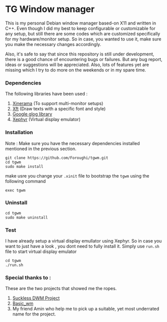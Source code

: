 # TG Window manager
This is my personal Debian window manager based-on X11 and written in C++. Even though I did my best to keep configurable or customizable for any setup, but still there are some codes which are customized specifically for my hardware/monitor setup. So in case, you wanted to use it, make sure you make the necessary changes accordingly. 

Also, it's safe to say that since this repository is still under development, there is a good chance of encountering bugs or failures. But any bug report, ideas or suggestions will be appreciated. Also, lots of features yet are missing which I try to do more on the weekends or in my spare time.

### Dependencies
The following libraries have been used :

1. [Xinerama](https://www.x.org/releases/current/doc/man/man3/Xinerama.3.xhtml) (To support multi-monitor setups)
2. [Xft](https://www.x.org/releases/current/doc/man/man3/Xft.3.xhtml) (Draw texts with a specific font and style)
3. [Google glog library](https://github.com/google/glog)
4. [Xephyr](https://www.x.org/archive/X11R7.5/doc/man/man1/Xephyr.1.html) (Virtual display emulator)

### Installation

Note : Make sure you have the necessary dependencies installed mentioned in the previous section.

```
git clone https://github.com/Foroughi/tgwm.git
cd tgwm
sudo make install
```

make usre you change your `.xinit` file to bootstrap the `tgwm` using the following command
```
exec tgwm
```

### Uninstall

```
cd tgwm
sudo make uninstall
```

### Test

I have already setup a virtual display emullator using Xephyr. So in case you want to just have a look , you dont need to fully install it. Simply use `run.sh` file to start virtual display emulator

```
cd tgwm
./run.sh
```

### Special thanks to :

These are the two projects that showed me the ropes.

1. [Suckless DWM Project](https://dwm.suckless.org/)
2. [Basic_wm](https://github.com/jichu4n/basic_wm)
3. My friend Amin who help me to pick up a suitable, yet most underrated name for the project.

